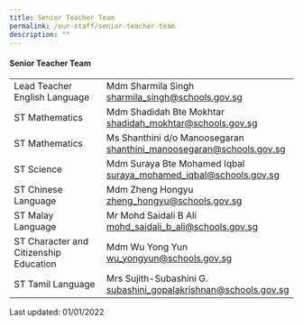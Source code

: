 ```yaml
---
title: Senior Teacher Team
permalink: /our-staff/senior-teacher-team
description: ""
---
```

#### Senior Teacher Team

|  |  |
|---|---|
| Lead Teacher English Language | Mdm Sharmila Singh<br>sharmila_singh@schools.gov.sg |
| ST Mathematics | Mdm Shadidah Bte Mokhtar<br>shadidah_mokhtar@schools.gov.sg |
| ST Mathematics | Ms Shanthini d/o Manoosegaran<br>shanthini_manoosegaran@schools.gov.sg |
| ST Science | Mdm Suraya Bte Mohamed Iqbal<br>suraya_mohamed_iqbal@schools.gov.sg |
| ST Chinese Language | Mdm Zheng Hongyu<br>zheng_hongyu@schools.gov.sg |
| ST Malay Language | Mr Mohd Saidali B Ali<br>mohd_saidali_b_ali@schools.gov.sg |
| ST Character and Citizenship Education | Mdm Wu Yong Yun<br>wu_yongyun@schools.gov.sg |
| ST Tamil Language | Mrs Sujith-Subashini G.<br>subashini_gopalakrishnan@schools.gov.sg |
Last updated: 01/01/2022